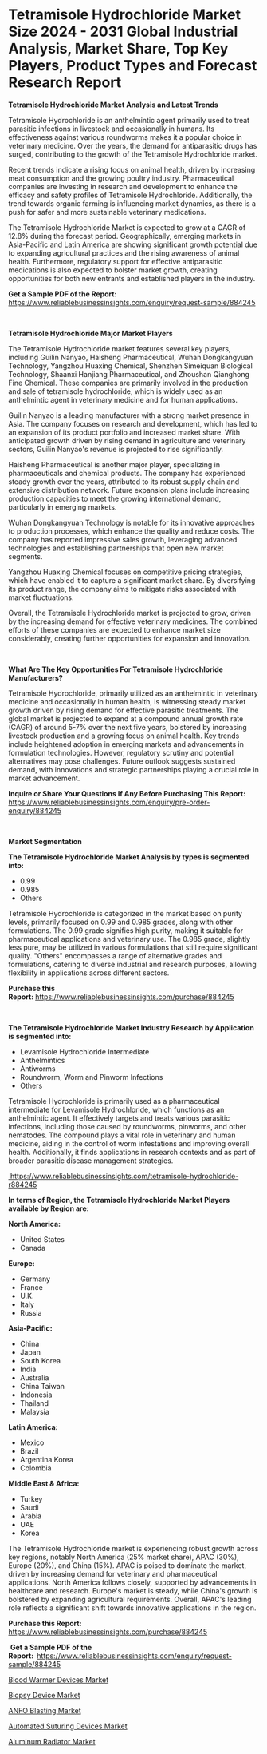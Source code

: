 <p><h1>Tetramisole Hydrochloride Market Size 2024 - 2031 Global Industrial Analysis, Market Share, Top Key Players, Product Types and Forecast Research Report</h1></p><p><strong>Tetramisole Hydrochloride Market Analysis and Latest Trends</strong></p>
<p><p>Tetramisole Hydrochloride is an anthelmintic agent primarily used to treat parasitic infections in livestock and occasionally in humans. Its effectiveness against various roundworms makes it a popular choice in veterinary medicine. Over the years, the demand for antiparasitic drugs has surged, contributing to the growth of the Tetramisole Hydrochloride market.</p><p>Recent trends indicate a rising focus on animal health, driven by increasing meat consumption and the growing poultry industry. Pharmaceutical companies are investing in research and development to enhance the efficacy and safety profiles of Tetramisole Hydrochloride. Additionally, the trend towards organic farming is influencing market dynamics, as there is a push for safer and more sustainable veterinary medications.</p><p>The Tetramisole Hydrochloride Market is expected to grow at a CAGR of 12.8% during the forecast period. Geographically, emerging markets in Asia-Pacific and Latin America are showing significant growth potential due to expanding agricultural practices and the rising awareness of animal health. Furthermore, regulatory support for effective antiparasitic medications is also expected to bolster market growth, creating opportunities for both new entrants and established players in the industry.</p></p>
<p><strong>Get a Sample PDF of the Report:&nbsp;</strong> <a href="https://www.reliablebusinessinsights.com/enquiry/request-sample/884245?utm_campaign=63&utm_medium=2&utm_source=Github&utm_content=ia&utm_term=07112024&utm_id=tetramisole-hydrochloride">https://www.reliablebusinessinsights.com/enquiry/request-sample/884245</a></p>
<p>&nbsp;</p>
<p><strong>Tetramisole Hydrochloride Major Market Players</strong></p>
<p><p>The Tetramisole Hydrochloride market features several key players, including Guilin Nanyao, Haisheng Pharmaceutical, Wuhan Dongkangyuan Technology, Yangzhou Huaxing Chemical, Shenzhen Simeiquan Biological Technology, Shaanxi Hanjiang Pharmaceutical, and Zhoushan Qianghong Fine Chemical. These companies are primarily involved in the production and sale of tetramisole hydrochloride, which is widely used as an anthelmintic agent in veterinary medicine and for human applications.</p><p>Guilin Nanyao is a leading manufacturer with a strong market presence in Asia. The company focuses on research and development, which has led to an expansion of its product portfolio and increased market share. With anticipated growth driven by rising demand in agriculture and veterinary sectors, Guilin Nanyao's revenue is projected to rise significantly.</p><p>Haisheng Pharmaceutical is another major player, specializing in pharmaceuticals and chemical products. The company has experienced steady growth over the years, attributed to its robust supply chain and extensive distribution network. Future expansion plans include increasing production capacities to meet the growing international demand, particularly in emerging markets.</p><p>Wuhan Dongkangyuan Technology is notable for its innovative approaches to production processes, which enhance the quality and reduce costs. The company has reported impressive sales growth, leveraging advanced technologies and establishing partnerships that open new market segments.</p><p>Yangzhou Huaxing Chemical focuses on competitive pricing strategies, which have enabled it to capture a significant market share. By diversifying its product range, the company aims to mitigate risks associated with market fluctuations.</p><p>Overall, the Tetramisole Hydrochloride market is projected to grow, driven by the increasing demand for effective veterinary medicines. The combined efforts of these companies are expected to enhance market size considerably, creating further opportunities for expansion and innovation.</p></p>
<p>&nbsp;</p>
<p><strong>What Are The Key Opportunities For Tetramisole Hydrochloride Manufacturers?</strong></p>
<p><p>Tetramisole Hydrochloride, primarily utilized as an anthelmintic in veterinary medicine and occasionally in human health, is witnessing steady market growth driven by rising demand for effective parasitic treatments. The global market is projected to expand at a compound annual growth rate (CAGR) of around 5-7% over the next five years, bolstered by increasing livestock production and a growing focus on animal health. Key trends include heightened adoption in emerging markets and advancements in formulation technologies. However, regulatory scrutiny and potential alternatives may pose challenges. Future outlook suggests sustained demand, with innovations and strategic partnerships playing a crucial role in market advancement.</p></p>
<p><strong>Inquire or Share Your Questions If Any Before Purchasing This Report:</strong> <a href="https://www.reliablebusinessinsights.com/enquiry/pre-order-enquiry/884245?utm_campaign=63&utm_medium=2&utm_source=Github&utm_content=ia&utm_term=07112024&utm_id=tetramisole-hydrochloride">https://www.reliablebusinessinsights.com/enquiry/pre-order-enquiry/884245</a></p>
<p>&nbsp;</p>
<p><strong>Market Segmentation</strong></p>
<p><strong>The Tetramisole Hydrochloride Market Analysis by types is segmented into:</strong></p>
<p><ul><li>0.99</li><li>0.985</li><li>Others</li></ul></p>
<p><p>Tetramisole Hydrochloride is categorized in the market based on purity levels, primarily focused on 0.99 and 0.985 grades, along with other formulations. The 0.99 grade signifies high purity, making it suitable for pharmaceutical applications and veterinary use. The 0.985 grade, slightly less pure, may be utilized in various formulations that still require significant quality. "Others" encompasses a range of alternative grades and formulations, catering to diverse industrial and research purposes, allowing flexibility in applications across different sectors.</p></p>
<p><strong>Purchase this Report:&nbsp;</strong><a href="https://www.reliablebusinessinsights.com/purchase/884245?utm_campaign=63&utm_medium=2&utm_source=Github&utm_content=ia&utm_term=07112024&utm_id=tetramisole-hydrochloride">https://www.reliablebusinessinsights.com/purchase/884245</a></p>
<p>&nbsp;</p>
<p><strong>The Tetramisole Hydrochloride Market Industry Research by Application is segmented into:</strong></p>
<p><ul><li>Levamisole Hydrochloride Intermediate</li><li>Anthelmintics</li><li>Antiworms</li><li>Roundworm, Worm and Pinworm Infections</li><li>Others</li></ul></p>
<p><p>Tetramisole Hydrochloride is primarily used as a pharmaceutical intermediate for Levamisole Hydrochloride, which functions as an anthelmintic agent. It effectively targets and treats various parasitic infections, including those caused by roundworms, pinworms, and other nematodes. The compound plays a vital role in veterinary and human medicine, aiding in the control of worm infestations and improving overall health. Additionally, it finds applications in research contexts and as part of broader parasitic disease management strategies.</p></p>
<p><a href="https://www.reliablebusinessinsights.com/tetramisole-hydrochloride-r884245?utm_campaign=63&utm_medium=2&utm_source=Github&utm_content=ia&utm_term=07112024&utm_id=tetramisole-hydrochloride">&nbsp;https://www.reliablebusinessinsights.com/tetramisole-hydrochloride-r884245</a></p>
<p><strong>In terms of Region, the Tetramisole Hydrochloride Market Players available by Region are:</strong></p>
<p>
    <p> <strong> North America: </strong>
        <ul>
            <li>United States</li>
            <li>Canada</li>
        </ul>
        </p> 
    <p> <strong> Europe: </strong>
        <ul>
            <li>Germany</li>
            <li>France</li>
            <li>U.K.</li>
            <li>Italy</li>
            <li>Russia</li>
        </ul>
        </p> 
    <p> <strong> Asia-Pacific: </strong>
        <ul>
            <li>China</li>
            <li>Japan</li>
            <li>South Korea</li>
            <li>India</li>
            <li>Australia</li>
            <li>China Taiwan</li>
            <li>Indonesia</li>
            <li>Thailand</li>
            <li>Malaysia</li>
        </ul>
        </p> 
    <p> <strong> Latin America: </strong>
        <ul>
            <li>Mexico</li>
            <li>Brazil</li>
            <li>Argentina Korea</li>
            <li>Colombia</li>
        </ul>
        </p> 
    <p> <strong> Middle East & Africa: </strong>
        <ul>
            <li>Turkey</li>
            <li>Saudi</li>
            <li>Arabia</li>
            <li>UAE</li>
            <li>Korea</li>
        </ul>
    </p>
    </p>
<p><p>The Tetramisole Hydrochloride market is experiencing robust growth across key regions, notably North America (25% market share), APAC (30%), Europe (20%), and China (15%). APAC is poised to dominate the market, driven by increasing demand for veterinary and pharmaceutical applications. North America follows closely, supported by advancements in healthcare and research. Europe's market is steady, while China's growth is bolstered by expanding agricultural requirements. Overall, APAC's leading role reflects a significant shift towards innovative applications in the region.</p></p>
<p><strong>Purchase this Report: </strong><a href="https://www.reliablebusinessinsights.com/purchase/884245?utm_campaign=63&utm_medium=2&utm_source=Github&utm_content=ia&utm_term=07112024&utm_id=tetramisole-hydrochloride">https://www.reliablebusinessinsights.com/purchase/884245</a></p>
<p>&nbsp;<strong>Get a Sample PDF of the Report:&nbsp;&nbsp;</strong><a href="https://www.reliablebusinessinsights.com/enquiry/request-sample/884245?utm_campaign=63&utm_medium=2&utm_source=Github&utm_content=ia&utm_term=07112024&utm_id=tetramisole-hydrochloride">https://www.reliablebusinessinsights.com/enquiry/request-sample/884245</a></p>
<p><strong></strong></p>
<p><p><a href="https://issuu.com/reportprime-2/docs/blood-warmer-devices-market-size-20_b25fc991cf43bf?utm_campaign=63&utm_medium=2&utm_source=Github&utm_content=ia&utm_term=07112024&utm_id=tetramisole-hydrochloride">Blood Warmer Devices Market</a></p><p><a href="https://issuu.com/reportprime-2/docs/biopsy-device-market-size-2030.pptx_03b2b266ddc48e?utm_campaign=63&utm_medium=2&utm_source=Github&utm_content=ia&utm_term=07112024&utm_id=tetramisole-hydrochloride">Biopsy Device Market</a></p><p><a href="https://github.com/rovj3gerson/Market-Research-Report-List-1/blob/main/anfo-blasting-market.md?utm_campaign=63&utm_medium=2&utm_source=Github&utm_content=ia&utm_term=07112024&utm_id=tetramisole-hydrochloride">ANFO Blasting Market</a></p><p><a href="https://issuu.com/reportprime-2/docs/automated-suturing-devices-market-s_089ec46581098a?utm_campaign=63&utm_medium=2&utm_source=Github&utm_content=ia&utm_term=07112024&utm_id=tetramisole-hydrochloride">Automated Suturing Devices Market</a></p><p><a href="https://github.com/maq4brod/Market-Research-Report-List-1/blob/main/aluminum-radiator-market.md?utm_campaign=63&utm_medium=2&utm_source=Github&utm_content=ia&utm_term=07112024&utm_id=tetramisole-hydrochloride">Aluminum Radiator Market</a></p></p>